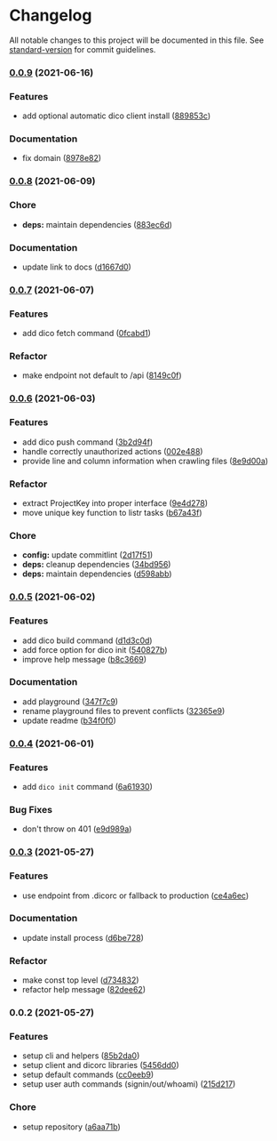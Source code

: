 # Changelog

All notable changes to this project will be documented in this file. See [standard-version](https://github.com/conventional-changelog/standard-version) for commit guidelines.

### [0.0.9](https://github.com/dico-app/dico-cli/compare/v0.0.8...v0.0.9) (2021-06-16)


### Features

* add optional automatic dico client install ([889853c](https://github.com/dico-app/dico-cli/commit/889853cbcbfcc12fa9270027333653251a7bd457))


### Documentation

* fix domain ([8978e82](https://github.com/dico-app/dico-cli/commit/8978e8266f7e6b69304c0cfd6aa832f56aa4c96e))

### [0.0.8](https://github.com/dico-app/dico-cli/compare/v0.0.7...v0.0.8) (2021-06-09)


### Chore

* **deps:** maintain dependencies ([883ec6d](https://github.com/dico-app/dico-cli/commit/883ec6dcf19f4a69cf3dd4fda718e68b7c44240e))


### Documentation

* update link to docs ([d1667d0](https://github.com/dico-app/dico-cli/commit/d1667d0d36573edde38be9462d91af34ef270b97))

### [0.0.7](https://github.com/dico-app/dico-cli/compare/v0.0.6...v0.0.7) (2021-06-07)


### Features

* add dico fetch command ([0fcabd1](https://github.com/dico-app/dico-cli/commit/0fcabd1337d1fbec68ae01838704bb23eeb2e5c3))


### Refactor

* make endpoint not default to /api ([8149c0f](https://github.com/dico-app/dico-cli/commit/8149c0f3b822e82ab3269d338d8d1e7fa1a3b56d))

### [0.0.6](https://github.com/dico-app/dico-cli/compare/v0.0.5...v0.0.6) (2021-06-03)


### Features

* add dico push command ([3b2d94f](https://github.com/dico-app/dico-cli/commit/3b2d94f5378f21474d5c82a5db515cb8329e74e7))
* handle correctly unauthorized actions ([002e488](https://github.com/dico-app/dico-cli/commit/002e4889d1d37f5c95657f5f5e4978a5147fab49))
* provide line and column information when crawling files ([8e9d00a](https://github.com/dico-app/dico-cli/commit/8e9d00a58bbc6fa38af50ccf2f6a5603a13979c3))


### Refactor

* extract ProjectKey into proper interface ([9e4d278](https://github.com/dico-app/dico-cli/commit/9e4d278fead46f76f028845f96f0a0534726ec7a))
* move unique key function to listr tasks ([b67a43f](https://github.com/dico-app/dico-cli/commit/b67a43fe1b77e42d0ffd653078ed8bcd76b3dd99))


### Chore

* **config:** update commitlint ([2d17f51](https://github.com/dico-app/dico-cli/commit/2d17f5167a9513de8eb3c605137dc3839a8e9fb2))
* **deps:** cleanup dependencies ([34bd956](https://github.com/dico-app/dico-cli/commit/34bd95684314d2374263e5843e4677713815bbbe))
* **deps:** maintain dependencies ([d598abb](https://github.com/dico-app/dico-cli/commit/d598abbef42bf0bfaa55e32c446aca4c78aa03ac))

### [0.0.5](https://github.com/dico-app/dico-cli/compare/v0.0.4...v0.0.5) (2021-06-02)


### Features

* add dico build command ([d1d3c0d](https://github.com/dico-app/dico-cli/commit/d1d3c0d8ff3919bfe38aa102516584615cd0fe7c))
* add force option for dico init ([540827b](https://github.com/dico-app/dico-cli/commit/540827b60b16e0bb28774e161b21c24967306718))
* improve help message ([b8c3669](https://github.com/dico-app/dico-cli/commit/b8c36691b5ef36becf22be1810a99d636bb3e48d))


### Documentation

* add playground ([347f7c9](https://github.com/dico-app/dico-cli/commit/347f7c919e1227fa308b04eb960975ece3a34b29))
* rename playground files to prevent conflicts ([32365e9](https://github.com/dico-app/dico-cli/commit/32365e9b74e3bbcb2bf4891d2dce43888f688329))
* update readme ([b34f0f0](https://github.com/dico-app/dico-cli/commit/b34f0f08e1c1286be9fcef9ec03eb4481b4859e1))

### [0.0.4](https://github.com/dico-app/dico-cli/compare/v0.0.3...v0.0.4) (2021-06-01)


### Features

* add `dico init` command ([6a61930](https://github.com/dico-app/dico-cli/commit/6a61930da35beb0bba9d3e8d43c557234d8b13d8))


### Bug Fixes

* don't throw on 401 ([e9d989a](https://github.com/dico-app/dico-cli/commit/e9d989a924af3890f7cd2d2d441d44ba458453b8))

### [0.0.3](https://github.com/dico-app/dico-cli/compare/v0.0.2...v0.0.3) (2021-05-27)


### Features

* use endpoint from .dicorc or fallback to production ([ce4a6ec](https://github.com/dico-app/dico-cli/commit/ce4a6ece0a5c4dab93dace88a1fc21b25b1714a0))


### Documentation

* update install process ([d6be728](https://github.com/dico-app/dico-cli/commit/d6be72875d92b13e7c3b3772297e95df6a3cb956))


### Refactor

* make const top level ([d734832](https://github.com/dico-app/dico-cli/commit/d7348322824b830040019bd7cce886ffaae0bfbd))
* refactor help message ([82dee62](https://github.com/dico-app/dico-cli/commit/82dee625b5d665dc71e95a8c22ab8ad28bed08e2))

### 0.0.2 (2021-05-27)


### Features

* setup cli and helpers ([85b2da0](https://github.com/dico-app/dico-cli/commit/85b2da0549236acde42c29b163f9ebe032ee513e))
* setup client and dicorc libraries ([5456dd0](https://github.com/dico-app/dico-cli/commit/5456dd0998a5f5bf512f16ee828aea8796085fa8))
* setup default commands ([cc0eeb9](https://github.com/dico-app/dico-cli/commit/cc0eeb90f42c4ff7dcb1207bfbaccd046dbd2d70))
* setup user auth commands (signin/out/whoami) ([215d217](https://github.com/dico-app/dico-cli/commit/215d217bbe499efd840956d545e75775e1f3e17e))


### Chore

* setup repository ([a6aa71b](https://github.com/dico-app/dico-cli/commit/a6aa71b7ba7df263a2d36e386de0c1659fd5aa08))
